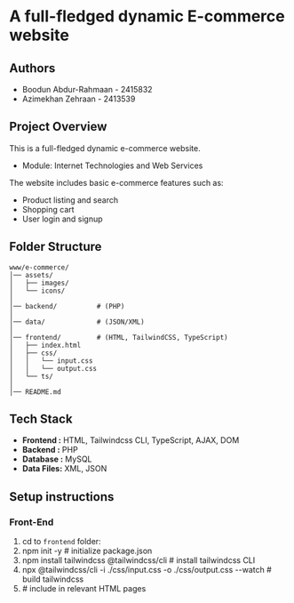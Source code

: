 # A full-fledged dynamic E-commerce website

## Authors
* Boodun Abdur-Rahmaan - 2415832 
* Azimekhan Zehraan    - 2413539


## Project Overview
This is a full-fledged dynamic e-commerce website.
- Module: Internet Technologies and Web Services

The website includes basic e-commerce features such as:
- Product listing and search
- Shopping cart
- User login and signup

## Folder Structure

```text
www/e-commerce/
│── assets/
│   ├── images/
│   └── icons/
│
│── backend/          # (PHP)
│
│── data/             # (JSON/XML)
│
│── frontend/         # (HTML, TailwindCSS, TypeScript)
│   ├── index.html
│   ├── css/
│   │   └── input.css
│   │   └── output.css
│   └── ts/
│   
│── README.md
```

## Tech Stack

- **Frontend  :** HTML, Tailwindcss CLI, TypeScript, AJAX, DOM
- **Backend   :** PHP
- **Database  :** MySQL
- **Data Files:** XML, JSON

## Setup instructions

### Front-End

1. cd to `frontend` folder:
2. npm init -y # initialize package.json
3. npm install tailwindcss @tailwindcss/cli # install tailwindcss CLI
4. npx @tailwindcss/cli -i ./css/input.css -o ./css/output.css --watch # build tailwindcss
5. <link rel="stylesheet" href="./css/output.css"> # include in relevant HTML pages
